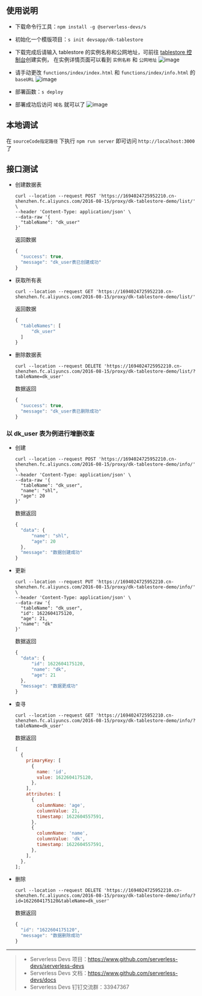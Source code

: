 ## 使用说明

- 下载命令行工具：`npm install -g @serverless-devs/s`
- 初始化一个模版项目：`s init devsapp/dk-tablestore`
- 下载完成后请输入 tablestore 的实例名称和公网地址，可前往 [tablestore 控制台](https://otsnext.console.aliyun.com/)创建实例， 在实例详情页面可以看到 `实例名称` 和 `公网地址`
  ![image](https://img.alicdn.com/imgextra/i2/O1CN01VF6kv724mMdiMPC9q_!!6000000007433-2-tps-2184-1190.png)

- 请手动更改 `functions/index/index.html` 和 `functions/index/info.html` 的 `baseURL`
  ![image](https://img.alicdn.com/imgextra/i1/O1CN01OfiqiY1GoReRnA0Sj_!!6000000000669-2-tps-895-113.png)

- 部署函数：`s deploy`

- 部署成功后访问 `域名` 就可以了
  ![image](https://img.alicdn.com/imgextra/i2/O1CN01Ra3NeY1TGB1b8IBFh_!!6000000002354-2-tps-1001-335.png)

## 本地调试

在 `sourceCode指定路径` 下执行 `npm run server` 即可访问 `http://localhost:3000` 了

## 接口测试

- 创建数据表

  ```shell
  curl --location --request POST 'https://1694024725952210.cn-shenzhen.fc.aliyuncs.com/2016-08-15/proxy/dk-tablestore-demo/list/' \
  --header 'Content-Type: application/json' \
  --data-raw '{
    "tableName": "dk_user"
  }'
  ```

  返回数据

  ```js
  {
    "success": true,
    "message": "dk_user表已创建成功"
  }
  ```

- 获取所有表

  ```shell
  curl --location --request GET 'https://1694024725952210.cn-shenzhen.fc.aliyuncs.com/2016-08-15/proxy/dk-tablestore-demo/list/'
  ```

  返回数据

  ```js
  {
    "tableNames": [
        "dk_user"
    ]
  }
  ```

- 删除数据表

  ```shell
  curl --location --request DELETE 'https://1694024725952210.cn-shenzhen.fc.aliyuncs.com/2016-08-15/proxy/dk-tablestore-demo/list/?tableName=dk_user'
  ```

  数据返回

  ```js
  {
    "success": true,
    "message": "dk_user表已删除成功"
  }
  ```

### 以 dk_user 表为例进行增删改查

- 创建

  ```shell
  curl --location --request POST 'https://1694024725952210.cn-shenzhen.fc.aliyuncs.com/2016-08-15/proxy/dk-tablestore-demo/info/' \
  --header 'Content-Type: application/json' \
  --data-raw '{
    "tableName": "dk_user",
    "name": "shl",
    "age": 20
  }'
  ```

  数据返回

  ```js
  {
    "data": {
        "name": "shl",
        "age": 20
    },
    "message": "数据创建成功"
  }
  ```

- 更新

  ```shell
  curl --location --request PUT 'https://1694024725952210.cn-shenzhen.fc.aliyuncs.com/2016-08-15/proxy/dk-tablestore-demo/info/' \
  --header 'Content-Type: application/json' \
  --data-raw '{
    "tableName": "dk_user",
    "id": 1622604175120,
    "age": 21,
    "name": "dk"
  }'
  ```

  数据返回

  ```js
  {
    "data": {
        "id": 1622604175120,
        "name": "dk",
        "age": 21
    },
    "message": "数据更成功"
  }
  ```

- 查寻

  ```shell
  curl --location --request GET 'https://1694024725952210.cn-shenzhen.fc.aliyuncs.com/2016-08-15/proxy/dk-tablestore-demo/info/?tableName=dk_user'
  ```

  数据返回

  ```js
  [
    {
      primaryKey: [
        {
          name: 'id',
          value: 1622604175120,
        },
      ],
      attributes: [
        {
          columnName: 'age',
          columnValue: 21,
          timestamp: 1622604557591,
        },
        {
          columnName: 'name',
          columnValue: 'dk',
          timestamp: 1622604557591,
        },
      ],
    },
  ];
  ```

- 删除

  ```shell
  curl --location --request DELETE 'https://1694024725952210.cn-shenzhen.fc.aliyuncs.com/2016-08-15/proxy/dk-tablestore-demo/info/?id=1622604175120&tableName=dk_user'
  ```

  数据返回

  ```js
  {
    "id": "1622604175120",
    "message": "数据删除成功"
  }
  ```

---

> - Serverless Devs 项目：https://www.github.com/serverless-devs/serverless-devs
> - Serverless Devs 文档：https://www.github.com/serverless-devs/docs
> - Serverless Devs 钉钉交流群：33947367
